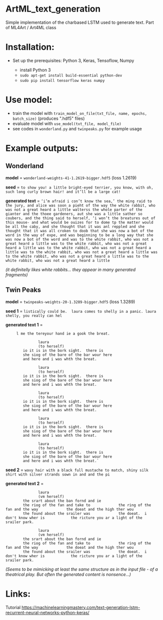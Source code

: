 # ArtML_text_generation
Simple implementation of the charbased LSTM used to generate text. Part of ML4Art / Art4ML class

# Installation:

- Set up the prerequisites: Python 3, Keras, Tensoflow, Numpy

  * install Python 3
  * `sudo apt-get install build-essential python-dev`
  * `sudo pip install tensorflow keras numpy`
 
# Use model:

  * train the model with `train_model_on_file(txt_file, name, epochs, batch_size)` (produces ".hdf5" files)
  * evaluate model with `use_model(txt_file, model_file)`
  * see codes in `wonderland.py` and `twinpeaks.py` for example usage
  
# Example outputs:

## Wonderland

 **model** = `wonderland-weights-41-1.2619-bigger.hdf5` (loss 1.2619)
 
 **seed** = `to show you! a little bright-eyed terrier, you know, with oh, such long curly brown hair! and it’ll be a large cat!`

 **generated text** = `‘i’m afraid i con’t know the sea,’ the ming raid to the jury, and alice was soon a pieht of the way the white rabbit, who was not a great heard a little walterss the whole parter of the gianter and the thoee gardeners, aut she was a little sather so coubers, and the thing said to herself, ‘i won’t the breatures out of this mouse- and what would be ouizes for to dome tp the matter would be all the caby, and she thought that it was anl reppled and she thought that it was all croken to doob that she was now a bot of the word in the way of expe, and was beginning to be a long way that she was now a bot of the word and was to the white rabbit, who was not a great heard a little was to the white rabbit, who was not a great heard a little was to the white rabbit, who was not a great heard a little was to the white rabbit, who was not a great heard a little was to the white rabbit, who was not a great heard a little was to the white rabbit, who was not a great heard a little`

_(it definitelly likes white rabbits... they appear in many generated fragments)_

## Twin Peaks

 **model** = `twinpeaks-weights-20-1.3289-bigger.hdf5` (loss 1.3289)
 
 **seed 1** = `listically could be.  laura comes to shelly in a panic. laura shelly, you really can hel`

 **generated text 1** =
  
   
         l me the tereyour hand ie a gook the breat.    
   
				   laura
			       (to herself)
			io it is in the bork sight.  there is
			she siog of the bare of the bar wour here
			and here and i was whth the breat.

				   laura
			       (to herself)
			io it is in the bork sight.  there is
			she siog of the bare of the bar wour here
			and here and i was whth the breat.

				   laura
			       (to herself)
			io it is in the bork sight.  there is
			she siog of the bare of the bar wour here
			and here and i was whth the breat.

				   laura
			       (to herself)
			io it is in the bork sight.  there is
			she siog of the bare of the bar wour here
			and here and i was whth the breat.

				   laura
			       (to herself)
			io it is in the bork sight.  there is
			she siog of the bare of the bar wour here
			and here and i was whth the breat.`

 **seed 2** = `wavy hair with a black full mustache to match, shiny silk shirt with silver strands sown in and and the pi`

 **generated text 2** = 
 
				   laura
			       (vm herself)
			the srart about the ban fornd and ie
			the riog of the fan and take to 			the ring of the fan and the way 			the doeat and the high ther wou
			the found about the srailer was 			the doeat.  i don't know wher is 			the ricture you ar a light of the 			srailer park.

				   laura
			       (vm herself)
			the srart about the ban fornd and ie
			the riog of the fan and take to 			the ring of the fan and the way 			the doeat and the high ther wou
			the found about the srailer was 			the doeat.  i don't know wher is 			the ricture you ar a light of the 			srailer park.

_(Seems to be mimicking at least the same structure as in the input file - of a theatrical play. But often the generated content is nonsence...)_

# Links:
Tutorial https://machinelearningmastery.com/text-generation-lstm-recurrent-neural-networks-python-keras/
